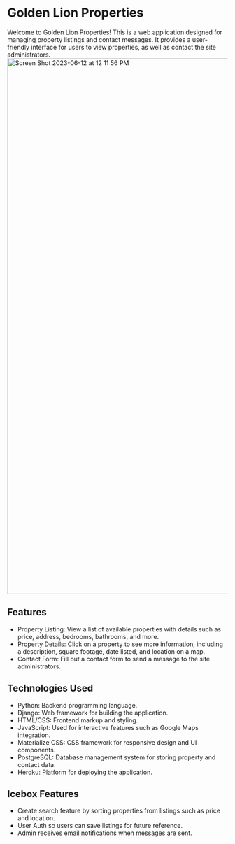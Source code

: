 # Golden Lion Properties

Welcome to Golden Lion Properties! This is a web application designed for managing property listings and contact messages. It provides a user-friendly interface for users to view properties, as well as contact the site administrators.
<img width="1226" alt="Screen Shot 2023-06-12 at 12 11 56 PM" src="https://github.com/Marv0912/golden-lion-properties/assets/104529170/8c70e422-639e-4cfb-85d4-0aeb423ea23f">


## Features

- Property Listing: View a list of available properties with details such as price, address, bedrooms, bathrooms, and more.
- Property Details: Click on a property to see more information, including a description, square footage, date listed, and location on a map.
- Contact Form: Fill out a contact form to send a message to the site administrators.

## Technologies Used

- Python: Backend programming language.
- Django: Web framework for building the application.
- HTML/CSS: Frontend markup and styling.
- JavaScript: Used for interactive features such as Google Maps integration.
- Materialize CSS: CSS framework for responsive design and UI components.
- PostgreSQL: Database management system for storing property and contact data.
- Heroku: Platform for deploying the application.

## Icebox Features
- Create search feature by sorting properties from listings such as price and location.
- User Auth so users can save listings for future reference.
- Admin receives email notifications when messages are sent.
